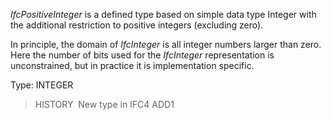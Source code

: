 ﻿_IfcPositiveInteger_ is a defined type based on simple data type Integer with the additional restriction to positive integers (excluding zero).

In principle, the domain of _IfcInteger_ is all integer numbers larger than zero. Here the number of bits used for the _IfcInteger_ representation is unconstrained, but in practice it is implementation specific.

Type: INTEGER

> HISTORY&nbsp; New type in IFC4 ADD1